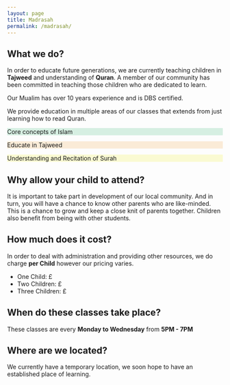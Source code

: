 ```yaml
---
layout: page
title: Madrasah
permalink: /madrasah/
---
```


## What we do?
In order to educate future generations, we are currently teaching children in 
**Tajweed** and understanding of **Quran**. A member of our community has been
committed in teaching those children who are dedicated to learn.

Our Mualim has over 10 years experience and is DBS certified.

We provide education in multiple areas of our classes that extends from just learning how to read Quran.

<div class="row panel">
    <div class="col-4" style="background-color: #d6efe2;">
        <p>Core concepts of Islam</p>
        <i class="fas fa-star-and-crescent madrasah-icons" style="color: #00b900"></i>
    </div>   
    <div class="col-4" style="background-color: #faebd7">
        <p>Educate in Tajweed</p>
        <i class="fas fa-praying-hands madrasah-icons" style="color: #ccb82f"></i>
    </div>
    <div class="col-4" style="background-color: #fafad2">
        <p>Understanding and Recitation of Surah</p>
        <i class="fas fa-quran madrasah-icons" style="color: #8b4513"></i>
    </div>
</div>

## Why allow your child to attend?
It is important to take part in development of our local community. And in turn, you will have a chance to know other parents who are like-minded. This is a chance to grow and keep a close knit of parents together. Children also benefit from being with other students.

## How much does it cost?
In order to deal with administration and providing other resources, we do charge **per Child** however our pricing varies.
- <i class="fas fa-child"></i> One Child: £
- <i class="fas fa-child"></i> <i class="fas fa-child"></i> Two Children: £
- <i class="fas fa-child"></i> <i class="fas fa-child"></i> <i class="fas fa-child"></i> Three Children: £

## When do these classes take place?
These classes are every **Monday to Wednesday** from **5PM - 7PM**

## Where are we located?
We currently have a temporary location, we soon hope to have an established place of learning.

<!-- <div id="madrasah-location-map">
</div>

<script src="https://maps.googleapis.com/maps/api/js?callback=setMadrasahMap"></script> -->